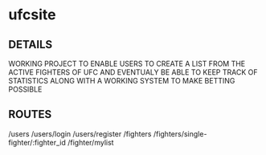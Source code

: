 # ufcsite

## DETAILS

WORKING PROJECT TO ENABLE USERS TO CREATE A LIST FROM THE ACTIVE FIGHTERS OF UFC AND EVENTUALY BE ABLE TO KEEP TRACK OF STATISTICS ALONG WITH A WORKING SYSTEM TO MAKE BETTING POSSIBLE

## ROUTES

/users
/users/login
/users/register
/fighters
/fighters/single-fighter/:fighter_id
/fighter/mylist
